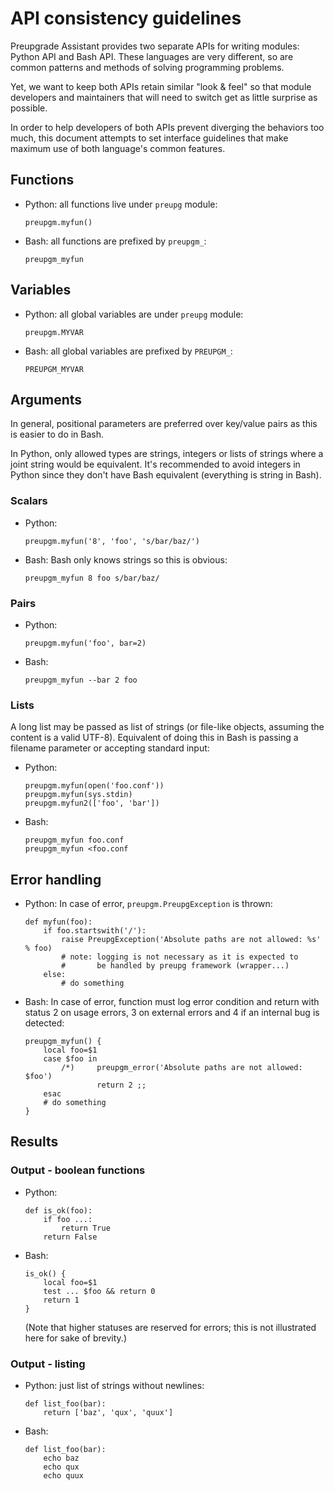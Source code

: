 API consistency guidelines
==========================

Preupgrade Assistant provides two separate APIs for writing modules:
Python API and Bash API.  These languages are very different, so are
common patterns and methods of solving programming problems.

Yet, we want to keep both APIs retain similar "look & feel" so that
module developers and maintainers that will need to switch get as little
surprise as possible.

In order to help developers of both APIs prevent diverging the behaviors
too much, this document attempts to set interface guidelines that make
maximum use of both language's common features.


Functions
---------

 *  Python: all functions live under `preupg` module:

        preupgm.myfun()

 *  Bash: all functions are prefixed by `preupgm_`:

        preupgm_myfun


Variables
---------

 *  Python: all global variables are under `preupg` module:

        preupgm.MYVAR

 *  Bash: all global variables are prefixed by `PREUPGM_`:

        PREUPGM_MYVAR


Arguments
---------

In general, positional parameters are preferred over key/value pairs as
this is easier to do in Bash.

In Python, only allowed types are strings, integers or lists of strings
where a joint string would be equivalent.  It's recommended to avoid
integers in Python since they don't have Bash equivalent (everything is
string in Bash).


### Scalars ###

 *  Python:

        preupgm.myfun('8', 'foo', 's/bar/baz/')

 *  Bash: Bash only knows strings so this is obvious:

        preupgm_myfun 8 foo s/bar/baz/


### Pairs ###

 *  Python:

        preupgm.myfun('foo', bar=2)

 *  Bash:

        preupgm_myfun --bar 2 foo


### Lists ###

A long list may be passed as list of strings (or file-like objects,
assuming the content is a valid UTF-8).  Equivalent of doing this in
Bash is passing a filename parameter or accepting standard input:

 *  Python:

        preupgm.myfun(open('foo.conf'))
        preupgm.myfun(sys.stdin)
        preupgm.myfun2(['foo', 'bar'])

 *  Bash:

        preupgm_myfun foo.conf
        preupgm_myfun <foo.conf


Error handling
--------------

 *  Python: In case of error, `preupgm.PreupgException` is thrown:

        def myfun(foo):
            if foo.startswith('/'):
                raise PreupgException('Absolute paths are not allowed: %s' % foo)
                # note: logging is not necessary as it is expected to
                #       be handled by preupg framework (wrapper...)
            else:
                # do something

 *  Bash: In case of error, function must log error condition and return
    with status 2 on usage errors, 3 on external errors and 4 if an internal
    bug is detected:

        preupgm_myfun() {
            local foo=$1
            case $foo in
                /*)     preupgm_error('Absolute paths are not allowed: $foo')
                        return 2 ;;
            esac
            # do something
        }


Results
-------

### Output - boolean functions ###

 *  Python:

        def is_ok(foo):
            if foo ...:
                return True
            return False

 *  Bash:

        is_ok() {
            local foo=$1
            test ... $foo && return 0
            return 1
        }

    (Note that higher statuses are reserved for errors; this is not
    illustrated here for sake of brevity.)


### Output - listing ###


 *  Python: just list of strings without newlines:

        def list_foo(bar):
            return ['baz', 'qux', 'quux']

 *  Bash:

        def list_foo(bar):
            echo baz
            echo qux
            echo quux

